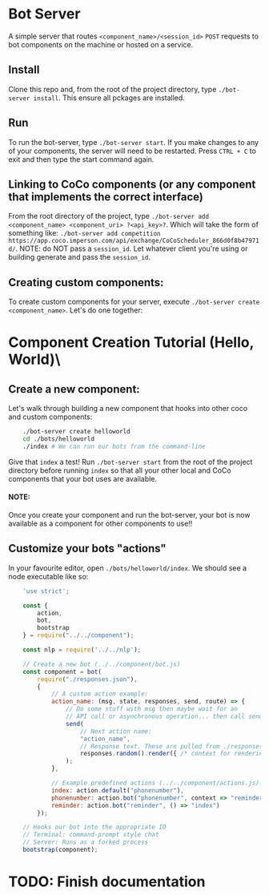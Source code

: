 # Bot Server
A simple server that routes `<component_name>/<session_id>` `POST` requests to bot components on the machine or hosted on a service.

## Install
Clone this repo and, from the root of the project directory, type `./bot-server install`.  This ensure all pckages are installed.

## Run
To run the bot-server, type `./bot-server start`. If you make changes to any of your components, the server will need to be restarted.
Press `CTRL + C` to exit and then type the start command again.

## Linking to CoCo components (or any component that implements the correct interface)
From the root directory of the project, type `./bot-server add <component_name> <component_uri> ?<api_key>?`. Which will take the form of something
like: `./bot-server add competition https://app.coco.imperson.com/api/exchange/CoCoScheduler_866d0f8b47971d/`. NOTE: do NOT pass a `session_id`. Let
whatever client you're using or building generate and pass the `session_id`.

## Creating custom components:
To create custom components for your server, execute `./bot-server create <component_name>`.  Let's do one together:

# Component Creation Tutorial (Hello, World)\

## Create a new component:

Let's walk through building a new component that hooks into other coco and custom components:

```bash
	./bot-server create helloworld
	cd ./bots/helloworld
	./index # We can run our bots from the command-line
```

Give that `index` a test! Run `./bot-server start` from the root of the project directory before running `index` so that all
your other local and CoCo components that your bot uses are available.

#### NOTE:
Once you create your component and run the bot-server, your bot is now available as a component for other components to use!!

## Customize your bots "actions"

In your favourite editor, open `./bots/helloworld/index`.  We should see a node executable like so:

```javascript
	'use strict';

	const {
		action,
		bot,
		bootstrap
	} = require("../../component");

	const nlp = require('../../nlp');

	// Create a new bot (../../component/bot.js)
	const component = bot(
		require("./responses.json"),
		{
			// A custom action example:
			action_name: (msg, state, responses, send, route) => {
				// Do some stuff with msg then maybe wait for an
				// API call or asynchronous operation... then call send.
				send(
					// Next action name:
					"action_name",
					// Response text. These are pulled from ./responses.json
					responses.random().render({ /* context for rendering variables within text strings */ })
				);
			},

			// Example predefined actions (../../component/actions.js):
			index: action.default("phonenumber"),
			phonenumber: action.bot("phonenumber", context => "reminder"),
			reminder: action.bot("reminder", () => "index")
		});

	// Hooks our bot into the appropriate IO
	// Terminal: command-prompt style chat
	// Server: Runs as a forked process
	bootstrap(component);

```

# TODO: Finish documentation

